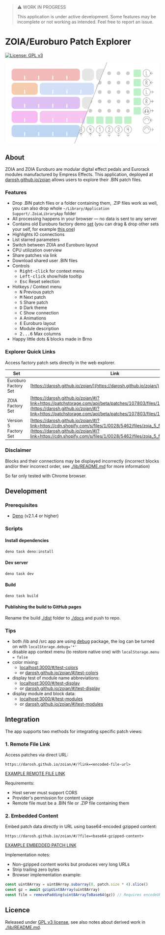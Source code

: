 > ⚠️ WORK IN PROGRESS
>
> This application is under active development. Some features may be incomplete or not working as intended. Feel free to
> report an issue.

# ZOIA/Euroburo Patch Explorer

[![License: GPL v3](https://img.shields.io/badge/License-GPLv3-blue.svg)](https://www.gnu.org/licenses/gpl-3.0)

![](./public/banner.png)

## About

ZOIA and ZOIA Euroburo are modular digital effect pedals and Eurorack modules manufactured by Empress Effects. This
application, deployed at [darosh.github.io/zoian](https://darosh.github.io/zoian/) allows users to explore their .BIN
patch files.

### Features

- Drop .BIN patch files or a folder containing them, .ZIP files work as well, you can also drop whole
  `~/Library/Application Support/.ZoiaLibraryApp` folder
- All processing happens in your browser &mdash; no data is sent to any server
- Contains old Euroburo factory demo [set](https://patchstorage.com/zoia-euroburo-factory-patches/) (you can drag & drop
  other sets your self, for
  example [this one](https://empresseffects.com/blogs/support-zoia/zoia-5-new-factory-patches))
- Highlights IO connections
- List starred parameters
- Switch between ZOIA and Euroburo layout
- CPU utilization overview
- Share patches via link
- Download shared user .BIN files
- Controls
    - <kbd>Right-click</kbd> for context menu
    - <kbd>Left-click</kbd> show/hide tooltip
    - <kbd>Esc</kbd> Reset selection
- Hotkeys / Context menu
    - <kbd>N</kbd> Previous patch
    - <kbd>M</kbd> Next patch
    - <kbd>S</kbd> Share patch
    - <kbd>D</kbd> Dark theme
    - <kbd>C</kbd> Show connection
    - <kbd>A</kbd> Animations
    - <kbd>E</kbd> Euroburo layout
    - Module description
    - <kbd>2...6</kbd> Max columns
- Happy little dots &amp; blocks made in Brno

### Explorer Quick Links

Access factory patch sets directly in the web explorer.

| Set                   | Link                                                                                                                                                                                                                                       |
|-----------------------|--------------------------------------------------------------------------------------------------------------------------------------------------------------------------------------------------------------------------------------------|
| Euroburo Factory Set  | [https://darosh.github.io/zoian/](https://darosh.github.io/zoian/)                                                                                                                                                                         |
| ZOIA Factory Set      | [https://darosh.github.io/zoian/#/?link=https://patchstorage.com/api/beta/patches/107803/files/107802/download/](https://darosh.github.io/zoian/#/?link=https://patchstorage.com/api/beta/patches/107803/files/107802/download/)           |
| Version 5 Factory Set | [https://darosh.github.io/zoian/#/?link=https://cdn.shopify.com/s/files/1/0028/5462/files/zoia_5_factory_patches.zip](https://darosh.github.io/zoian/#/?link=https://cdn.shopify.com/s/files/1/0028/5462/files/zoia_5_factory_patches.zip) |

### Disclaimer

Blocks and their connections may be displayed incorrectly (incorrect blocks and/or their incorrect order,
see [./lib/README.md](./lib/README.md) for more information)

So far only tested with Chrome browser.

## Development

### Prerequisites

- [Deno](https://deno.com/) (v2.1.4 or higher)

### Scripts

#### Install dependencies

```bash
deno task deno:install
```

#### Dev server

```bash
deno task dev
```

#### Build

```bash
deno task build
```

#### Publishing the build to GitHub pages

Rename the build [./dist](./dist) folder to [./docs](./docs) and push to repo.

### Tips

- both /lib and /src app are using [debug](https://www.npmjs.com/package/debug) package, the log can be turned on with
  ```localStorage.debug='*'```
- disable app context menu (to restore native one) with ```localStorage.menu = false```
- color mixing:
    - [localhost:3000/#/test-colors](http://localhost:3000/#/test-colors)
    - or [darosh.github.io/zoian/#/test-colors](https://darosh.github.io/zoian/#/test-colors)
- display test of module name abbreviations:
    - [localhost:3000/#/test-display](http://localhost:3000/#/test-display)
    - or [darosh.github.io/zoian/#/test-display](https://darosh.github.io/zoian/#/test-display)
- display module and block data:
    - [localhost:3000/#/test-modules](http://localhost:3000/#/test-modules)
    - or [darosh.github.io/zoian/#/test-modules](https://darosh.github.io/zoian/#/test-modules)

## Integration

The app supports two methods for integrating specific patch views:

### 1. Remote File Link

Access patches via direct URL:

```
https://darosh.github.io/zoian/#/?link=<encoded-file-url>
```

[EXAMPLE REMOTE FILE LINK](https://darosh.github.io/zoian/#/?link=https%3A%2F%2Fpatchstorage.com%2Fapi%2Fbeta%2Fpatches%2F181743%2Ffiles%2F181739%2Fdownload%2F)

Requirements:

- Host server must support CORS
- Provider's permission for content usage
- Remote file must be a .BIN file or .ZIP file containing them

### 2. Embedded Content

Embed patch data directly in URL using base64-encoded gzipped content:

```
https://darosh.github.io/zoian/#/?file=<base64-gzipped-content>
```

[EXAMPLE EMBEDDED PATCH LINK](https://darosh.github.io/zoian/#/?file=H4sIAAAAAAAAE72ZSW4UQRBFs7syo20mm3kGM3qeZ4znAXuJQGKNMAsLYSNkcwLOwYIDcABWLLgCC47CDpUcaX99h9pWhaCllru%2B4sWvn9Xuzor%2B0wjhxYe3b3Y%2F7r0P%2BtgIIbSFEJ6Hw0ehf2vh%2BIfF1hxs3cEWDjY62ORgxcE2KrJl1hYH2%2BpgTznY0w72jIM962DPOdi2imz5P9TuYM872AsO9qKDveRgLzvYKw72qoO95mCvO9gbDvamg73lYG872DsO9q6D7XCw9xzsfQf7wME%2BdLCPHOxjB9t5QrYdXtf0sz33OBBDCN8Gbf6cfn%2Fl0qTf3yfxHQGuoVrdqF0wgrTr%2BzDz%2BXMn8%2FEocoTPj3qT3OsbNo%2B56xVz1525687cRZPcHe9sHnMXFXMXztyFM3dskvv7Z5vH3LFi7ujMHZ25U5PcL7%2FYPOZOFXMnZ%2B7kzC1Ncvf8sHnMLRVzizO3OHM3muT%2B%2BdvmMXejYu6GM3ejQm4875aK593iPO%2BWiued27bCfOO4Rxt4tMJnUu6V%2F776dZT9GkLoUq%2FunKNzXyv79IHWrXU9htarPqXWo%2BfTC3W9sF9ErdA1Yo3rIryfUWM2Gixef9S4XzL6JaOfwPqhxh5ieIjhIeTRp2vQT1qZbQi0fq0bMLRBuB4DuvaDUDcIe3DUCr3vYo3rot5%2Fs8ZsNNik71PWuF8y%2BiWjH86mUGMPMTzE8BDyGNI1GCatzDYG2rDWjRjaKFyPEV37Uagbhfsa1Aq9l2WN66LONFhjNhps0nkXa9wvGf2S0U%2Fg8wg19hDDQwwPIY8xXYNx0spsU6CNa92EoU3C9ZjQ852Eukm4V0St0PkAa1wXdU7EGrPRYJPOEFnjfsnol4x%2BAt8lqLGHGB5ieAh5TGn%2FadLKbE9Bm9a6J4Y2A9fjia79DNTNwP03aoXOXFjjuqizN9aYjQabYD%2BBGvdLRr9k9MM9KGrsIYaHGB5CHk91DWZJKz0XQJvVujlDm4frMadrPw918zDTQK3QORZrXBd1nskas9Fgk866WeN%2ByeiXjH55T88ae4jhIYaHkMeCrsEiaWW2FdAWtW7J0Jbheizp2i9D3TLMiVArdDbIGtdFnRGzxmw02KR7V9a4XzL6JaOfwB4LNfYQw0MMDyGPFV2DVUNbg3Ve1TVdg7o1mKmhVugclTWuizpPZ43ZaLBJ9%2Fqscb9k9EtGv3xPyhp7iOEhhoeQxzN93WVo66TVjLqa1uXrUe4f9n8X%2FnTwu%2FDS6%2B3Njrwxy8cjdDxKx2N0PE7HE3Q8ScdTh8eLe5tbOx1b2%2F07e7tZK455xmOe9X%2F8zPeHjf90jK9z%2Fr87XyXz5B8AAA)

Implementation notes:

- Non-gzipped content works but produces very long URLs
- Strip trailing zero bytes
- Browser implementation example:

```javascript
const uint8Array = uint8Array.subarray(0, patch.size * 4).slice()
const gz = await gzipUint8Array(uint8Array)
const file = removePadding(uint8ArrayToBase64(gz)) // Requires encodeURIComponent() for URL usage
```

## Licence

Released under [GPL v3 license](LICENSE), see also notes about derived work in [./lib/README.md](./lib/README.md).
